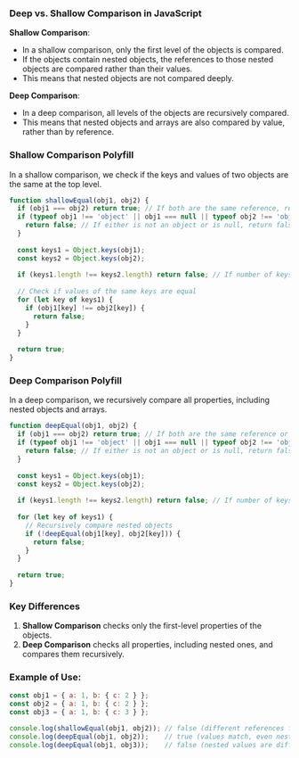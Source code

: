### Deep vs. Shallow Comparison in JavaScript

**Shallow Comparison**:
- In a shallow comparison, only the first level of the objects is compared.
- If the objects contain nested objects, the references to those nested objects are compared rather than their values.
- This means that nested objects are not compared deeply.

**Deep Comparison**:
- In a deep comparison, all levels of the objects are recursively compared.
- This means that nested objects and arrays are also compared by value, rather than by reference.

### Shallow Comparison Polyfill
In a shallow comparison, we check if the keys and values of two objects are the same at the top level.

```javascript
function shallowEqual(obj1, obj2) {
  if (obj1 === obj2) return true; // If both are the same reference, return true
  if (typeof obj1 !== 'object' || obj1 === null || typeof obj2 !== 'object' || obj2 === null) {
    return false; // If either is not an object or is null, return false
  }
  
  const keys1 = Object.keys(obj1);
  const keys2 = Object.keys(obj2);
  
  if (keys1.length !== keys2.length) return false; // If number of keys are different
  
  // Check if values of the same keys are equal
  for (let key of keys1) {
    if (obj1[key] !== obj2[key]) {
      return false;
    }
  }
  
  return true;
}
```

### Deep Comparison Polyfill
In a deep comparison, we recursively compare all properties, including nested objects and arrays.

```javascript
function deepEqual(obj1, obj2) {
  if (obj1 === obj2) return true; // If both are the same reference or primitive, return true
  if (typeof obj1 !== 'object' || obj1 === null || typeof obj2 !== 'object' || obj2 === null) {
    return false; // If either is not an object or is null, return false
  }
  
  const keys1 = Object.keys(obj1);
  const keys2 = Object.keys(obj2);
  
  if (keys1.length !== keys2.length) return false; // If number of keys are different
  
  for (let key of keys1) {
    // Recursively compare nested objects
    if (!deepEqual(obj1[key], obj2[key])) {
      return false;
    }
  }
  
  return true;
}
```

### Key Differences
1. **Shallow Comparison** checks only the first-level properties of the objects.
2. **Deep Comparison** checks all properties, including nested ones, and compares them recursively.

### Example of Use:
```javascript
const obj1 = { a: 1, b: { c: 2 } };
const obj2 = { a: 1, b: { c: 2 } };
const obj3 = { a: 1, b: { c: 3 } };

console.log(shallowEqual(obj1, obj2)); // false (different references for nested objects)
console.log(deepEqual(obj1, obj2));    // true (values match, even nested)
console.log(deepEqual(obj1, obj3));    // false (nested values are different)
```